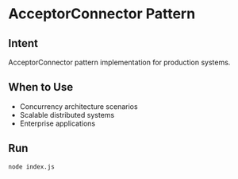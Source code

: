 # AcceptorConnector Pattern

## Intent
AcceptorConnector pattern implementation for production systems.

## When to Use
- Concurrency architecture scenarios
- Scalable distributed systems
- Enterprise applications

## Run
```bash
node index.js
```
